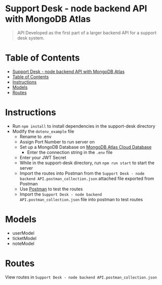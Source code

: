 # Support Desk - node backend API with MongoDB Atlas

> API Developed as the first part of a larger backend API for a support desk system.

# Table of Contents

- [Support Desk - node backend API with MongoDB Atlas](#support-desk---node-backend-api-with-mongodb-atlas)
- [Table of Contents](#table-of-contents)
- [Instructions](#instructions)
- [Models](#models)
- [Routes](#routes)

# Instructions

- Run `npm install` to install dependencies in the support-desk directory
- Modify the `dotenv_example` file
  - Rename to .env
  - Assign Port Number to run server on
  - Set up a MongoDB Database on [MongoDB Atlas Cloud Database](https://www.mongodb.com/cloud/atlas)
    - Enter the connection string in the `.env` file
  - Enter your JWT Secret
  - While in the support-desk directory, run `npm run start` to start the server
  - Import the routes into Postman from the `Support Desk - node backend API.postman_collection.json` attached file exported from Postman
  - Use [Postman](https://www.postman.com/) to test the routes
  - Import the `Support Desk - node backend API.postman_collection.json` file into postman to test routes

# Models

- userModel
- ticketModel
- noteModel

# Routes

View routes in `Support Desk - node backend API.postman_collection.json`
